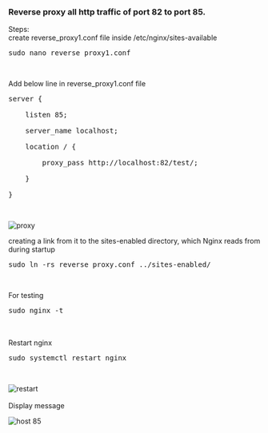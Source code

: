 ### Reverse proxy all http traffic of port 82 to port 85.
Steps:<br/>
create reverse_proxy1.conf file inside /etc/nginx/sites-available<br/>
<pre>sudo nano reverse_proxy1.conf</pre><br/>
Add below line in reverse_proxy1.conf file<br/>
<pre>server {<br/>
    listen 85;<br/>
    server_name localhost;<br/>
    location / {<br/>
        proxy_pass http://localhost:82/test/;<br/>
    }<br/>
}</pre><br/>

![proxy](https://user-images.githubusercontent.com/53372486/142036009-6998b7c6-9f51-428c-9522-4d0741429a17.png)<br/>

creating a link from it to the sites-enabled directory, which Nginx reads from during startup<br/>
<pre>sudo ln -rs reverse_proxy.conf ../sites-enabled/</pre><br/>
For testing<br/>
    <pre>sudo nginx -t</pre>   
    <br/>
Restart nginx<br/>
<pre>sudo systemctl restart nginx</pre><br/>

![restart](https://user-images.githubusercontent.com/53372486/142036023-35c211a0-3768-4959-9aee-a251d063edb0.png)<br/>
<br/>
Display message<br/>

![host 85](https://user-images.githubusercontent.com/53372486/142036575-b7df1158-f8d2-4205-98cc-5dfcf280473c.png)<br/>


